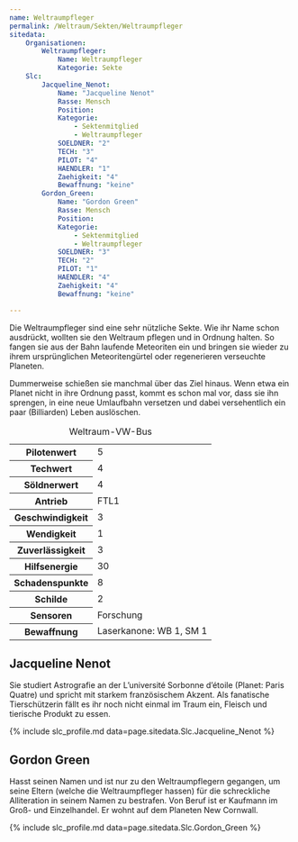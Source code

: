 ```yaml
---
name: Weltraumpfleger
permalink: /Weltraum/Sekten/Weltraumpfleger
sitedata:
    Organisationen:
        Weltraumpfleger:
            Name: Weltraumpfleger
            Kategorie: Sekte
    Slc:
        Jacqueline_Nenot:
            Name: "Jacqueline Nenot"
            Rasse: Mensch
            Position:
            Kategorie:
                - Sektenmitglied
                - Weltraumpfleger
            SOELDNER: "2"
            TECH: "3"
            PILOT: "4"
            HAENDLER: "1"
            Zaehigkeit: "4"
            Bewaffnung: "keine"
        Gordon_Green:
            Name: "Gordon Green"
            Rasse: Mensch
            Position:
            Kategorie:
                - Sektenmitglied
                - Weltraumpfleger
            SOELDNER: "3"
            TECH: "2"
            PILOT: "1"
            HAENDLER: "4"
            Zaehigkeit: "4"
            Bewaffnung: "keine"

---
```


Die Weltraumpfleger sind eine sehr nützliche Sekte. Wie ihr Name schon ausdrückt, wollten sie den Weltraum pflegen und in Ordnung halten. So fangen sie aus der Bahn laufende Meteoriten ein und bringen sie wieder zu ihrem ursprünglichen Meteoritengürtel oder regenerieren verseuchte Planeten.

Dummerweise schießen sie manchmal über das Ziel hinaus. Wenn etwa ein Planet nicht in ihre Ordnung passt, kommt es schon mal vor, dass sie ihn sprengen, in eine neue Umlaufbahn versetzen und dabei versehentlich ein paar (Billiarden) Leben auslöschen.

<table>
<caption>Weltraum-VW-Bus</caption>
<tbody>
<tr><th>Pilotenwert</th><td>5</td></tr>
<tr><th>Techwert</th><td>4</td></tr>
<tr><th>Söldnerwert</th><td>4</td></tr>
<tr><th>Antrieb</th><td>FTL1</td></tr>
<tr><th>Geschwindigkeit</th><td>3</td></tr>
<tr><th>Wendigkeit</th><td>1</td></tr>
<tr><th>Zuverlässigkeit</th><td>3</td></tr>
<tr><th>Hilfsenergie</th><td>30</td></tr>
<tr><th>Schadenspunkte</th><td>8</td></tr>
<tr><th>Schilde</th><td>2</td></tr>
<tr><th>Sensoren</th><td>Forschung</td></tr>
<tr><th>Bewaffnung</th><td>Laserkanone: WB 1, SM 1</td></tr>
</tbody>
</table>

## Jacqueline Nenot

Sie studiert Astrografie an der L&rsquo;universit&eacute; Sorbonne d&rsquo;&eacute;toile (Planet: Paris Quatre) und spricht mit starkem französischem Akzent. Als fanatische Tierschützerin fällt es ihr noch nicht einmal im Traum ein, Fleisch und tierische Produkt zu essen.

{% include slc_profile.md data=page.sitedata.Slc.Jacqueline_Nenot %}

## Gordon Green

Hasst seinen Namen und ist nur zu den Weltraumpflegern gegangen, um seine Eltern (welche die Weltraumpfleger hassen) für die schreckliche Alliteration in seinem Namen zu bestrafen. Von Beruf ist er Kaufmann im Groß- und Einzelhandel. Er wohnt auf dem Planeten New Cornwall.

{% include slc_profile.md data=page.sitedata.Slc.Gordon_Green %}

